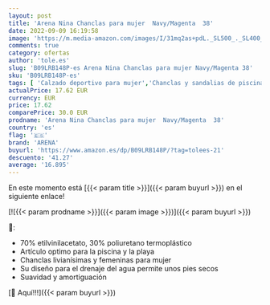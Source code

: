 ```yaml
---
layout: post
title: 'Arena Nina Chanclas para mujer  Navy/Magenta  38'
date: 2022-09-09 16:19:58
image: 'https://m.media-amazon.com/images/I/31mq2as+pdL._SL500_._SL400_.jpg'
comments: true
category: ofertas
author: 'tole.es'
slug: 'B09LRB148P-es Arena Nina Chanclas para mujer Navy/Magenta 38'
sku: 'B09LRB148P-es'
tags: [ 'Calzado deportivo para mujer','Chanclas y sandalias de piscina para mujer','Zapatillas y calzado deportivo para mujer','Zapatos','Zapatos para mujer','Zapatos y complementos','arena','chanclas','🇪🇸', ]
actualPrice: 17.62 EUR
currency: EUR
price: 17.62
comparePrice: 30.0 EUR
prodname: 'Arena Nina Chanclas para mujer  Navy/Magenta  38'
country: 'es'
flag: '🇪🇸'
brand: 'ARENA'
buyurl: 'https://www.amazon.es/dp/B09LRB148P/?tag=tolees-21'
descuento: '41.27'
average: '16.895'
---
```


En este momento está [{{< param title >}}]({{< param buyurl >}}) en el siguiente enlace!

[![{{< param prodname >}}]({{< param image >}})]({{< param buyurl >}})

🔎:

- 70% etilvinilacetato, 30% poliuretano termoplástico
- Artículo optimo para la piscina y la playa
- Chanclas livianísimas y femeninas para mujer
- Su diseño para el drenaje del agua permite unos pies secos
- Suavidad y amortiguación

[🛒 Aquí!!!]({{< param buyurl >}})
